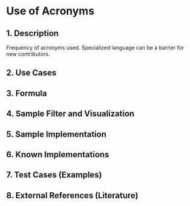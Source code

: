# Use of Acronyms

## 1. Description
Frequency of acronyms used. Specialized language can be a barrier for new contributors.

## 2. Use Cases

## 3. Formula

## 4. Sample Filter and Visualization

## 5. Sample Implementation

## 6. Known Implementations

## 7. Test Cases (Examples)

## 8. External References (Literature)
